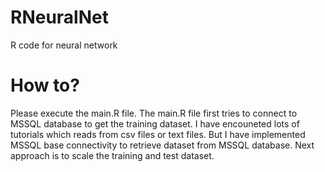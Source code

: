 # RNeuralNet
R code for neural network

# How to?
Please execute the main.R file. The main.R file first tries to connect to MSSQL database to get the training dataset. I have encouneted lots of tutorials which reads from csv files or text files. But I have implemented MSSQL base connectivity to retrieve dataset from MSSQL database. 
Next approach is to scale the training and test dataset.

